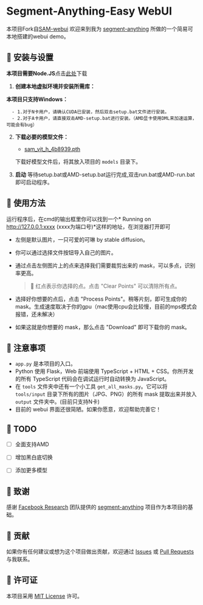 # Segment-Anything-Easy WebUI 
本项目Fork自[SAM-webui](https://github.com/varhuman/SAM-webui)
欢迎来到我为 [segment-anything](https://github.com/facebookresearch/segment-anything) 所做的一个简易可本地搭建的webui demo。

## 🚀 安装与设置
**本项目需要Node.JS**点击[此处](https://nodejs.cn/download/)下载

1. **创建本地虚拟环境并安装所需库：**

**本项目只支持Windows：**

      - 1.对于N卡用户，请确认CUDA已安装，然后双击setup.bat文件进行安装。
      - 2.对于A卡用户，请直接双击AMD-setup.bat进行安装。（AMD显卡使用DML来加速运算，可能会有bug）

2. **下载必要的模型文件：**

    - [sam_vit_h_4b8939.pth](https://dl.fbaipublicfiles.com/segment_anything/sam_vit_h_4b8939.pth)


    下载好模型文件后，将其放入项目的 `models` 目录下。

3. **启动**
    等待setup.bat或AMD-setup.bat运行完成,双击run.bat或AMD-run.bat即可启动程序。

## 🎨 使用方法
运行程序后，在cmd的输出框里你可以找到一个* Running on http://127.0.0.1:xxxx (xxxx为端口号)*这样的地址，在浏览器打开即可


- 左侧是默认图片，一只可爱的可琳 by stable diffusion。
- 你可以通过选择文件按钮导入自己的图片。
- 通过点击左侧图片上的点来选择我们需要裁剪出来的 mask，可以多点，识别率更高。


    > 🔴 红点表示你选择的点。点击 "Clear Points" 可以清除所有点。

- 选择好你想要的点后，点击 "Process Points"。稍等片刻，即可生成你的 mask。生成速度取决于你的gpu（mac使用cpu会比较慢，目前的mps模式会报错，还未解决）



- 如果这就是你想要的 mask，那么点击 "Download" 即可下载你的 mask。



## 📝 注意事项

- `app.py` 是本项目的入口。
- Python 使用 Flask，Web 前端使用 TypeScript + HTML + CSS。你所开发的所有 TypeScript 代码会在调试运行时自动转换为 JavaScript。
- 在 `tools` 文件夹中还有一个小工具 `get_all_masks.py`。它可以将 `tools/input` 目录下所有的图片（JPG、PNG）的所有 mask 提取出来并放入 `output` 文件夹中。(目前只支持N卡)
- 目前的 webui 界面还很简陋。如果你愿意，欢迎帮助完善它！

## 📓 TODO

- [ ] 全面支持AMD
- [ ] 增加黑白底切换
- [ ] 添加更多模型



## 🌟 致谢

感谢 [Facebook Research](https://github.com/facebookresearch) 团队提供的 [segment-anything](https://github.com/facebookresearch/segment-anything) 项目作为本项目的基础。

## 🤝 贡献

如果你有任何建议或想为这个项目做出贡献，欢迎通过 [Issues](https://github.com/varhuman/SAM-webui/issues) 或 [Pull Requests](https://github.com/varhuman/SAM-webui/pulls) 与我联系。

## 📄 许可证

本项目采用 [MIT License](LICENSE) 许可。
